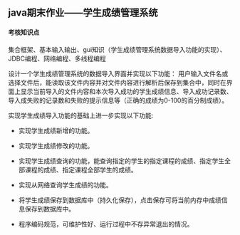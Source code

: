 ## java期末作业——学生成绩管理系统


#### 考核知识点
集合框架、基本输入输出、gui知识（学生成绩管理系统数据导入功能的实现）、JDBC编程、网络编程、多线程编程


设计一个学生成绩管理系统的数据导入界面并实现以下功能：
用户输入文件名或选择文件后，能读取该文件内容并对文件内容进行解析后保存到集合中，同时在界面上显示当前导入的文件内容和本次导入成功的学生成绩信息、导入成功记录数、导入成失败的记录数和失败的提示信息等（正确的成绩为0-100的百分制成绩）。

实现学生成绩导入功能的基础上进一步实现以下功能:

- 实现学生成绩新增的功能。

- 实现学生成绩修改的功能。

- 实现学生成绩查询的功能，能查询指定的学生的指定课程的成绩、指定学生全部课程的成绩、指定课程全部学生的成绩。

- 实现从网络查询学生成绩的功能。

- 将学生成绩保存到数据库中（持久化保存），点击保存可将当前内存中成绩信息保存到数据库中。

- 程序编码规范，可维护性好、运行过程中不存异常退出的情况。
